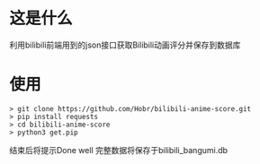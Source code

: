 # 这是什么
利用bilibili前端用到的json接口获取Bilibili动画评分并保存到数据库
# 使用
```
> git clone https://github.com/Hobr/bilibili-anime-score.git
> pip install requests
> cd bilibili-anime-score
> python3 get.pip
```
结束后将提示Done well 完整数据将保存于bilibili_bangumi.db
